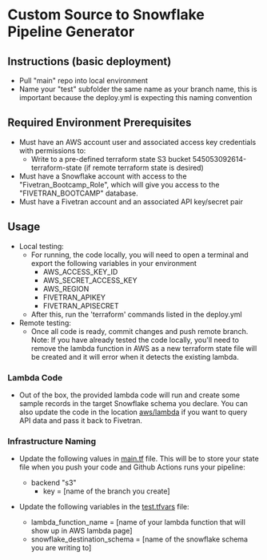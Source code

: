 # Custom Source to Snowflake Pipeline Generator

## Instructions (basic deployment)
- Pull "main" repo into local environment
- Name your "test" subfolder the same name as your branch name, this is important because the deploy.yml is expecting this naming convention


## Required Environment Prerequisites

- Must have an AWS account user and associated access key credentials with permissions to:
    - Write to a pre-defined terraform state S3 bucket 545053092614-terraform-state (if remote terraform state is desired)
- Must have a Snowflake account with access to the "Fivetran_Bootcamp_Role", which will give you access to the "FIVETRAN_BOOTCAMP" database.
- Must have a Fivetran account and an associated API key/secret pair


## Usage
- Local testing:
    - For running, the code locally, you will need to open a terminal and export the following variables in your environment
        - AWS_ACCESS_KEY_ID 
        - AWS_SECRET_ACCESS_KEY
        - AWS_REGION
        - FIVETRAN_APIKEY
        - FIVETRAN_APISECRET
    - After this, run the 'terraform' commands listed in the deploy.yml
- Remote testing:
    - Once all code is ready, commit changes and push remote branch.  Note: If you have already tested the code locally, you'll need to remove the lambda function in AWS as a new terraform state file will be created and it will error when it detects the existing lambda.


### Lambda Code
- Out of the box, the provided lambda code will run and create some sample records in the target Snowflake schema you declare.  You can also update the code in the location [aws/lambda](./aws/lambda/) if you want to query API data and pass it back to Fivetran.

### Infrastructure Naming
- Update the following values in [main.tf](./main.tf) file.  This will be to store your state file when you push your code and Github Actions runs your pipeline:
    - backend "s3" 
        - key  = [name of the branch you create]

- Update the following variables in the [test.tfvars](./test.tfvars) file:
    - lambda_function_name         = [name of your lambda function that will show up in AWS lambda page]
    - snowflake_destination_schema = [name of the snowflake schema you are writing to]

